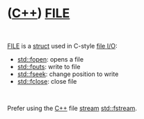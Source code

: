 
 

 

 

 

 

([C++](Cpp.md)) [FILE](CppCfile.md)
=====================================

 

[FILE](CppCfile.md) is a [struct](CppStruct.md) used in C-style [file
I/O](CppFileIo.md):

-   [std::fopen](CppStdFopen.md): opens a file
-   [std::fputs](CppStdFputs.md): write to file
-   [std::fseek](CppStdFseek.md): change position to write
-   [std::fclose](CppStdFclose.md): close file

 

Prefer using the [C++](Cpp.md) file [stream](CppStream.md)
[std::fstream](CppStdFstream.md).

 

 

 

 

 

 

